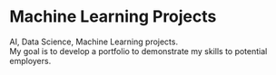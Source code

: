 # Machine Learning Projects
AI, Data Science, Machine Learning projects.  
My goal is to develop a portfolio to demonstrate my skills to potential employers.
